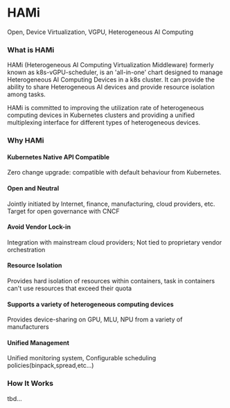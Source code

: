 # HAMi
Open, Device Virtualization, VGPU, Heterogeneous AI Computing

### What is HAMi

HAMi (Heterogeneous AI Computing Virtualization Middleware) formerly known as k8s-vGPU-scheduler, is an 'all-in-one' chart designed to manage Heterogeneous AI Computing Devices in a k8s cluster. It can provide the ability to share Heterogeneous AI devices and provide resource isolation among tasks.

HAMi is committed to improving the utilization rate of heterogeneous computing devices in Kubernetes clusters and providing a unified multiplexing interface for different types of heterogeneous devices.

### Why HAMi

#### Kubernetes Native API Compatible

Zero change upgrade: compatible with default behaviour from Kubernetes.

#### Open and Neutral

Jointly initiated by Internet, finance, manufacturing, cloud providers, etc. Target for open governance with CNCF

#### Avoid Vendor Lock-in

Integration with mainstream cloud providers; Not tied to proprietary vendor orchestration

#### Resource Isolation

Provides hard isolation of resources within containers, task in containers can't use resources that exceed their quota

#### Supports a variety of heterogeneous computing devices

Provides device-sharing on GPU, MLU, NPU from a variety of manufacturers

#### Unified Management

Unified monitoring system, Configurable scheduling policies(binpack,spread,etc...)

### How It Works
tbd...